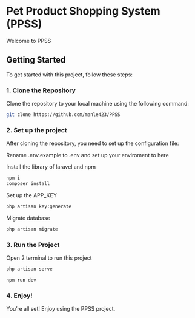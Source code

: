 # Pet Product Shopping System (PPSS)

Welcome to PPSS

## Getting Started

To get started with this project, follow these steps:

### 1. Clone the Repository

Clone the repository to your local machine using the following command:

```bash
git clone https://github.com/manle423/PPSS
```
### 2. **Set up the project**

  After cloning the repository, you need to set up the configuration file:

  Rename .env.example to .env and set up your enviroment to here

  Install the library of laravel and npm
```bash
npm i
composer install
```
  Set up the APP_KEY
```bash
php artisan key:generate
```

  Migrate database
```bash
php artisan migrate
```

### 3. **Run the Project**
Open 2 terminal to run this project
```bash
php artisan serve
```
```bash
npm run dev
```

### 4. **Enjoy!**

  You’re all set! Enjoy using the PPSS project.
